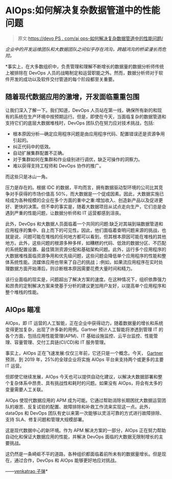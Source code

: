 # AIOps:如何解决复杂数据管道中的性能问题

> 原文:[https://devo PS . com/ai ops-如何解决复杂数据管道中的性能问题/](https://devops.com/aiops-how-to-solve-performance-issues-in-complex-data-pipelines/)

*企业中的开发运维团队和大数据团队之间似乎存在鸿沟，跨越鸿沟的桥梁漫长而危险。*

 *事实上，在大多数组织中，负责管理和理解不断增长的数据量的数据分析师传统上被排除在 DevOps 人员的战略制定和运营职能之外。然而，数据分析师对于软件开发的成功以及软件交付管道的每个阶段都至关重要。

## **随着现代数据应用的激增，开发面临重重包围**

让我们深入了解一下。我们知道，DevOps 人员站在第一线，确保所有新的和现有的系统在生产环境中按预期运行。但是，即使在今天，当面临复杂的数据管道和支持它们的底层大数据堆栈时，DevOps 团队仍在努力应对技术挑战，包括:

*   根本原因分析—确定应用程序问题是由应用程序代码、配置错误还是资源争用引起的。
*   纠正代码中的低效。
*   自动扩展集群配置不正确。
*   对于集群如何在集群和作业级别进行调优，缺乏可操作的洞察力。
*   难以获得支持工程师和 DevOps 协作的推广。

而这些只是冰山一角。

压力是存在的。根据 IDC 的数据，平均而言，拥有数据驱动型环境的公司比其竞争对手获得的市场价值高 50%，而大数据是一个促成因素。因此，大数据实施已经成为各种规模的企业在多个方面的重中之重:增加收入、创造新产品以及促进更好、更快的决策。但不幸的事实是，随着大数据项目从试点走向生产，它们总是会遇到严重的性能问题，让数据分析师和 IT 运营都感到沮丧。

此外，DevOps 和大数据人员面临着一个共同的问题:缺乏对其端到端数据管道和应用程序的集中、自上而下的可见性。因此，他们面临着查明问题来源的挑战，也就是说，问题可能在堆栈的任何地方都可以看到，但其根本原因可能在堆栈的其他地方。此外，这些问题的根源多种多样，如糟糕的代码、低效的数据分区、不匹配的系统配置设置、最佳猜测资源分配和基础架构问题。此外，运行多个应用程序的大数据堆栈面临资源争用和优先级问题，这些问题会降低单个应用程序的性能和整体系统性能。流媒体应用也带来了自己的挑战；:例如，如果流应用程序在实时处理数据方面开始滞后，则诊断根本原因需要花费大量时间和精力。

该行业面临的现实是，问题超出了解决方案的速度。在这种情况下，组织依靠强力和昂贵的定制解决方案来使基于分析的建议更加用户友好，以提高单个应用程序和整个堆栈的性能。

## **AIOps 瞄准**

AIOps，即 IT 运营的人工智能，正在企业中获得动力，随着数据量的增长和系统变得更加复杂，出现了许多新的用例。Gartner 预计人工智能将渗透到管理 IT 的各个方面，包括应用性能管理(APM)、IT 基础设施监控、云平台监控、性能管理、容量管理、交付工具链(CI/CD)和 IT 服务管理。

事实上，AIOps 正在飞速发展:仅仅三年前，它还只是一个概念。今天， [Gartner](https://www.gartner.com/en/newsroom/press-releases/2017-04-11-gartner-says-algorithmic-it-operations-drives-digital-business) 预测，到 2019 年，25%的全球企业将实施 AIOps 平台来支持两个或更多的主要 IT 运营。

但即使它继续发展，AIOps 今天也可以提供自动化建议，以解决大数据部署和整个复杂体系中昂贵、具有挑战性和耗时的问题。如果没有 AIOps，将会有太多的变量需要人工关联。

AIOps 使现代数据应用的 APM 成为可能。它通过帮助消除长期困扰大数据运营团队的艰苦、反复试验的配置、故障排除和补救工作流来实现这一点。此外，dataOps 和 DevOps 团队有史以来第一次能够以灵活可靠的方式进行故障排除、支持 SLA、修复问题和管理大规模部署。

这是现代数据中心的新环境。作为 APM 解决方案的一部分，AIOps 正在努力帮助自动化和保证大数据应用的性能，并解决 DevOps 面临的大数据无限制增长的主要挑战。

这仍然是一条崎岖不平的道路，各种组织都面临着前所未有的数据量增长。但是现在，通过合作，DevOps 和 AIOps 能够更好地应对挑战。

——[venkatrao 子弹](https://devops.com/author/bala-venkatrao/)*
